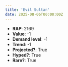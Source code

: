 ```yaml
---
title: 'Evil Sultan'
date: 2025-08-06T00:00:00Z
---
```

- **RAP**: 2169
- **Value**: -1
- **Demand level**: -1
- **Trend**: -1
- **Projected?**: True
- **Hyped?**: True
- **Rare?**: True
